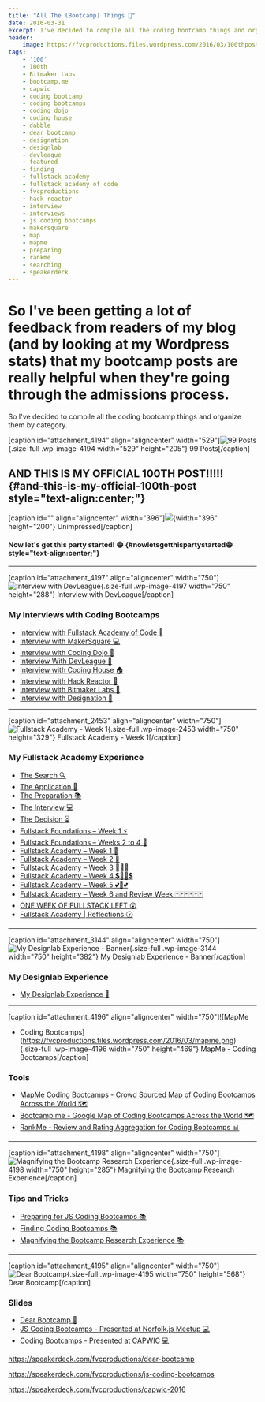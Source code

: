 ```yaml
---
title: "All The (Bootcamp) Things 🎉"
date: 2016-03-31
excerpt: I've decided to compile all the coding bootcamp things and organize them by category. ALSO THIS IS MY 100th POST!
header:
    image: https://fvcproductions.files.wordpress.com/2016/03/100thpost-001.jpeg
tags:
    - '100'
    - 100th
    - Bitmaker Labs
    - bootcamp.me
    - capwic
    - coding bootcamp
    - coding bootcamps
    - coding dojo
    - coding house
    - dabble
    - dear bootcamp
    - designation
    - designlab
    - devleague
    - featured
    - finding
    - fullstack academy
    - fullstack academy of code
    - fvcproductions
    - hack reactor
    - interview
    - interviews
    - js coding bootcamps
    - makersquare
    - map
    - mapme
    - preparing
    - rankme
    - searching
    - speakerdeck
---
```


So I've been getting a lot of feedback from readers of my blog (and by looking at my Wordpress stats) that my bootcamp posts are really helpful when they're going through the admissions process.
==================================================================================================================================================================================================

So I've decided to compile all the coding bootcamp things and organize
them by category.

\[caption id="attachment\_4194" align="aligncenter" width="529"\]![99
Posts](https://fvcproductions.files.wordpress.com/2016/03/99posts-e1459477004910.png){.size-full
.wp-image-4194 width="529" height="205"} 99 Posts\[/caption\]

AND THIS IS MY OFFICIAL 100TH POST!!!!! {#and-this-is-my-official-100th-post style="text-align:center;"}
---------------------------------------

\[caption id="" align="aligncenter"
width="396"\]![](https://media3.giphy.com/media/xeXEpUVvAxCV2/200.gif){width="396"
height="200"} Unimpressed\[/caption\]

#### Now let's get this party started! 😁 {#nowletsgetthispartystarted😁 style="text-align:center;"}

------------------------------------------------------------------------

\[caption id="attachment\_4197" align="aligncenter"
width="750"\]![Interview with
DevLeague](https://fvcproductions.files.wordpress.com/2016/03/screenshot-2016-03-31-22-18-34.png){.size-full
.wp-image-4197 width="750" height="288"} Interview with
DevLeague\[/caption\]

### My Interviews with Coding Bootcamps

- [Interview with Fullstack Academy of Code
    🗽](https://fvcproductions.com/2014/12/28/interview-fullstack-academy/)
- [Interview with MakerSquare
    💻](https://fvcproductions.com/2015/01/14/interview-maker-square/)
- [Interview with Coding Dojo
    🍜](https://fvcproductions.com/2015/01/06/interview-coding-dojo/)
- [Interview With DevLeague
    🌴](https://fvcproductions.com/2015/01/06/interview-devleague/)
- [Interview with Coding House
    🏠](https://fvcproductions.com/2015/01/06/interview-coding-house/)
- [Interview with Hack Reactor
    🔑](https://fvcproductions.com/2015/01/05/interview-hack-reactor/)
- [Interview with Bitmaker Labs
    🔬](https://fvcproductions.com/2014/03/12/interview-bitmaker-labs/)
- [Interview with Designation
    🎨](https://fvcproductions.com/2015/01/06/interview-with-designation/)

------------------------------------------------------------------------

\[caption id="attachment\_2453" align="aligncenter"
width="750"\]![Fullstack Academy - Week
1](https://fvcproductions.files.wordpress.com/2015/06/fullstack-academy-week-1-001.jpg){.size-full
.wp-image-2453 width="750" height="329"} Fullstack Academy - Week
1\[/caption\]

### My Fullstack Academy Experience

- [The Search
    🔍](https://fvcproductions.com/2014/12/27/a-short-operation-tips-tricks-4-coding-bootcamps/)
- [The Application 📝](https://fvcproductions.com/2014/12/23/week-20/)
- [The Preparation
    📚](https://fvcproductions.com/2015/01/05/prepare-for-coding-bootcamps/)
- [The Interview
    💻](https://fvcproductions.com/2014/12/28/interview-fullstack-academy/)
- [The Decision
    ⏳](https://fvcproductions.com/2015/04/13/what-to-do-week-negative-8/)
- [Fullstack Foundations – Week 1
    ⚡](https://fvcproductions.com/2015/05/17/fullstack-foundations-week-1/)
- [Fullstack Foundations – Weeks 2 to 4
    🚀](https://fvcproductions.com/2015/06/04/fullstack-foundations-goldman-sachs/)
- [Fullstack Academy – Week 1
    💫](https://fvcproductions.com/2015/06/13/first-week-at-fullstack-academy/)
- [Fullstack Academy – Week 2
    👬](https://fvcproductions.com/2015/06/20/fullstack-academy-week-2/)
- [Fullstack Academy – Week 3
    🔦🔦🔦](https://fvcproductions.com/2015/06/26/fullstack-academy-week-3/)
- [Fullstack Academy – Week 4
    💲🔮🔮💲](https://fvcproductions.com/2015/07/03/fullstack-academy-week-4/)
- [Fullstack Academy – Week 5
    💕💓💕](https://fvcproductions.com/2015/07/11/fullstack-academy-week-5/)
- [Fullstack Academy – Week 6 and Review Week
    🃏🃏🃏🃏🃏🃏](https://fvcproductions.com/2015/07/25/fullstack-academy-week-6-review-week/)
- [ONE WEEK OF FULLSTACK LEFT
    😲](https://fvcproductions.com/2015/08/19/one-week-left-of-fullstack/)
- [Fullstack Academy | Reflections
    🕝](https://fvcproductions.com/2015/08/30/fullstack-academy-reflections/)

------------------------------------------------------------------------

\[caption id="attachment\_3144" align="aligncenter" width="750"\]![My
Designlab Experience -
Banner](https://fvcproductions.files.wordpress.com/2015/10/newbanners.jpg){.size-full
.wp-image-3144 width="750" height="382"} My Designlab Experience -
Banner\[/caption\]

### My Designlab Experience

- [My Designlab Experience
    🎨](https://fvcproductions.com/2015/10/21/my-designlab-experience)

------------------------------------------------------------------------

\[caption id="attachment\_4196" align="aligncenter" width="750"\]![MapMe
- Coding
Bootcamps](https://fvcproductions.files.wordpress.com/2016/03/mapme.png){.size-full
.wp-image-4196 width="750" height="469"} MapMe - Coding
Bootcamps\[/caption\]

### Tools

- [MapMe Coding Bootcamps - Crowd Sourced Map of Coding Bootcamps
    Across the World 🗺](https://mapme.com/coding-bootcamps)
- [Bootcamp.me - Google Map of Coding Bootcamps Across the World
    🗺](https://bit.ly/bootcampme)
- [RankMe - Review and Rating Aggregation for Coding Bootcamps
    📊](https://fvcproductions.com/portfolio/rankme/)

------------------------------------------------------------------------

\[caption id="attachment\_4198" align="aligncenter"
width="750"\]![Magnifying the Bootcamp Research
Experience](https://fvcproductions.files.wordpress.com/2016/03/screenshot-2016-03-31-22-20-16.png){.size-full
.wp-image-4198 width="750" height="285"} Magnifying the Bootcamp
Research Experience\[/caption\]

### Tips and Tricks

- [Preparing for JS Coding Bootcamps
    📚](https://fvcproductions.com/2015/01/05/prepare-for-coding-bootcamps/)
- [Finding Coding Bootcamps
    📚](https://fvcproductions.com/2014/12/27/a-short-operation-tips-tricks-4-coding-bootcamps/)
- [Magnifying the Bootcamp Research Experience
    📚](https://fvcproductions.com/2014/11/10/magnifying-the-bootcamp-research-experience/)

------------------------------------------------------------------------

\[caption id="attachment\_4195" align="aligncenter" width="750"\]![Dear
Bootcamp](https://fvcproductions.files.wordpress.com/2016/03/dearbootcamp-e1459477035126.png){.size-full
.wp-image-4195 width="750" height="568"} Dear Bootcamp\[/caption\]

### Slides

- [Dear Bootcamp
    📜](https://speakerdeck.com/fvcproductions/dear-bootcamp)
- [JS Coding Bootcamps - Presented at Norfolk.js Meetup
    💻](https://speakerdeck.com/fvcproductions/js-coding-bootcamps)
- [Coding Bootcamps - Presented at CAPWIC
    💻](https://speakerdeck.com/fvcproductions/capwic-2016)

https://speakerdeck.com/fvcproductions/dear-bootcamp

https://speakerdeck.com/fvcproductions/js-coding-bootcamps

https://speakerdeck.com/fvcproductions/capwic-2016
